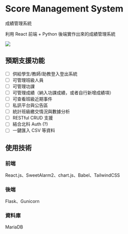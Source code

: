 # Score Management System

成績管理系統

利用 React 前端 + Python 後端實作出來的成績管理系統

![](https://i.imgur.com/AjFoDwB.png)

## 預期支援功能

 - [ ] 供給學生/教師/助教登入登出系統
 - [ ] 可管理班級人員
 - [ ] 可管理功課
 - [ ] 可管理成績（納入功課成績，或者自行新增成績項）
 - [ ] 可查看班級近期事件
 - [ ] 私訊平台與公告區
 - [ ] 統計班級繳交情況與數據分析
 - [ ] RESTful CRUD 支援
 - [ ] 結合北科 Auth (?)
 - [ ] 一鍵匯入 CSV 等資料

## 使用技術

### 前端

React.js、SweetAlarm2、chart.js、Babel、TailwindCSS

### 後端

Flask、Gunicorn

### 資料庫

MariaDB
